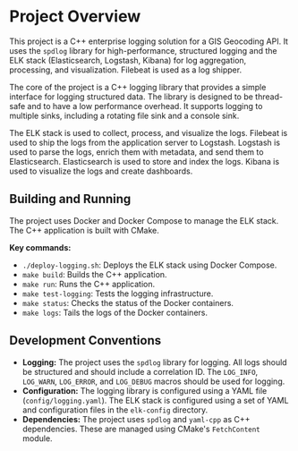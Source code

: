 # Project Overview

This project is a C++ enterprise logging solution for a GIS Geocoding API. It uses the `spdlog` library for high-performance, structured logging and the ELK stack (Elasticsearch, Logstash, Kibana) for log aggregation, processing, and visualization. Filebeat is used as a log shipper.

The core of the project is a C++ logging library that provides a simple interface for logging structured data. The library is designed to be thread-safe and to have a low performance overhead. It supports logging to multiple sinks, including a rotating file sink and a console sink.

The ELK stack is used to collect, process, and visualize the logs. Filebeat is used to ship the logs from the application server to Logstash. Logstash is used to parse the logs, enrich them with metadata, and send them to Elasticsearch. Elasticsearch is used to store and index the logs. Kibana is used to visualize the logs and create dashboards.

## Building and Running

The project uses Docker and Docker Compose to manage the ELK stack. The C++ application is built with CMake.

**Key commands:**

*   `./deploy-logging.sh`: Deploys the ELK stack using Docker Compose.
*   `make build`: Builds the C++ application.
*   `make run`: Runs the C++ application.
*   `make test-logging`: Tests the logging infrastructure.
*   `make status`: Checks the status of the Docker containers.
*   `make logs`: Tails the logs of the Docker containers.

## Development Conventions

*   **Logging:** The project uses the `spdlog` library for logging. All logs should be structured and should include a correlation ID. The `LOG_INFO`, `LOG_WARN`, `LOG_ERROR`, and `LOG_DEBUG` macros should be used for logging.
*   **Configuration:** The logging library is configured using a YAML file (`config/logging.yaml`). The ELK stack is configured using a set of YAML and configuration files in the `elk-config` directory.
*   **Dependencies:** The project uses `spdlog` and `yaml-cpp` as C++ dependencies. These are managed using CMake's `FetchContent` module.

